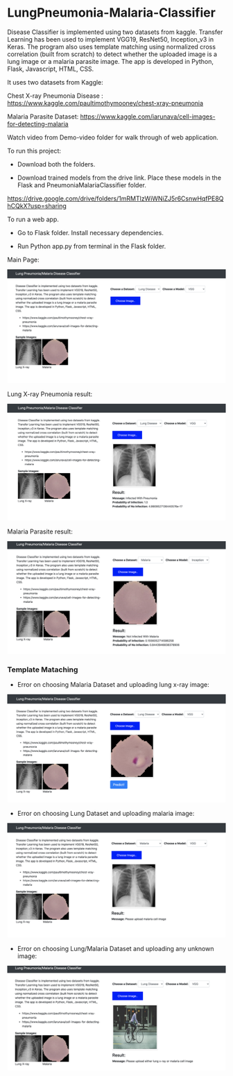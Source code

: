 # LungPneumonia-Malaria-Classifier

Disease Classifier is implemented using two datasets from kaggle.
Transfer Learning has been used to implement VGG19, ResNet50, Inception_v3 in Keras.
The program also uses template matching using normalized cross correlation (built from scratch)
to detect whether the uploaded image is a lung image or a malaria parasite image.
The app is developed in Python, Flask, Javascript, HTML, CSS.

It uses two datasets from Kaggle:

Chest X-ray Pneumonia Disease : https://www.kaggle.com/paultimothymooney/chest-xray-pneumonia 

Malaria Parasite Dataset: https://www.kaggle.com/iarunava/cell-images-for-detecting-malaria

Watch video from Demo-video folder for walk through of web application.

To run this project:

- Download both the folders.

- Download trained models from the drive link. Place these models in the Flask and PneumoniaMalariaClassifier folder.

https://drive.google.com/drive/folders/1mRMTlzWiWNiZJ5r6CsnwHqfPE8QhCQkX?usp=sharing

To run a web app.

- Go to Flask folder. Install necessary dependencies.

- Run Python app.py from terminal in the Flask folder.

Main Page:

![alt text](https://github.com/aadlakha12/LungPneumonia-Malaria-Classifier/blob/master/Images/Main-Landing.png?raw=true)

Lung X-ray Pneumonia result:

![alt text](https://github.com/aadlakha12/LungPneumonia-Malaria-Classifier/blob/master/Images/Pneumonia.png?raw=true)

Malaria Parasite result:

![alt text](https://github.com/aadlakha12/LungPneumonia-Malaria-Classifier/blob/master/Images/Malaria.png?raw=true)

### Template Mataching

- Error on choosing Malaria Dataset and uploading lung x-ray image:

![alt text](https://github.com/aadlakha12/LungPneumonia-Malaria-Classifier/blob/master/Images/Error_lung.png?raw=true)

- Error on choosing Lung Dataset and uploading malaria image:

![alt text](https://github.com/aadlakha12/LungPneumonia-Malaria-Classifier/blob/master/Images/Error_malaria.png?raw=true)

- Error on choosing Lung/Malaria Dataset and uploading any unknown image:

![alt text](https://github.com/aadlakha12/LungPneumonia-Malaria-Classifier/blob/master/Images/Error_unknown.png?raw=true)



